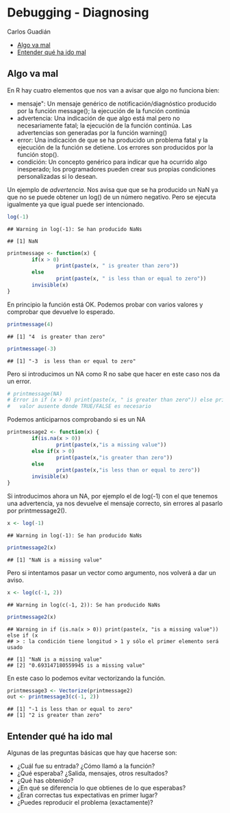 Debugging - Diagnosing
================
Carlos Guadián

-   [Algo va mal](#algo-va-mal)
-   [Entender qué ha ido mal](#entender-qué-ha-ido-mal)

## Algo va mal

En R hay cuatro elementos que nos van a avisar que algo no funciona
bien:

-   mensaje": Un mensaje genérico de notificación/diagnóstico producido
    por la función message(); la ejecución de la función continúa
-   advertencia: Una indicación de que algo está mal pero no
    necesariamente fatal; la ejecución de la función continúa. Las
    advertencias son generadas por la función warning()
-   error: Una indicación de que se ha producido un problema fatal y la
    ejecución de la función se detiene. Los errores son producidos por
    la función stop().
-   condición: Un concepto genérico para indicar que ha ocurrido algo
    inesperado; los programadores pueden crear sus propias condiciones
    personalizadas si lo desean.

Un ejemplo de *advertencia*. Nos avisa que que se ha producido un NaN ya
que no se puede obtener un log() de un número negativo. Pero se ejecuta
igualmente ya que igual puede ser intencionado.

``` r
log(-1)
```

    ## Warning in log(-1): Se han producido NaNs

    ## [1] NaN

``` r
printmessage <- function(x) {
        if(x > 0)
                print(paste(x, " is greater than zero"))
        else
                print(paste(x, " is less than or equal to zero"))
        invisible(x)        
}
```

En principio la función está OK. Podemos probar con varios valores y
comprobar que devuelve lo esperado.

``` r
printmessage(4)
```

    ## [1] "4  is greater than zero"

``` r
printmessage(-3)
```

    ## [1] "-3  is less than or equal to zero"

Pero si introducimos un NA como R no sabe que hacer en este caso nos da
un error.

``` r
# printmessage(NA)
# Error in if (x > 0) print(paste(x, " is greater than zero")) else print(paste(x,  : 
#   valor ausente donde TRUE/FALSE es necesario
```

Podemos anticiparnos comprobando si es un NA

``` r
printmessage2 <- function(x) {
        if(is.na(x > 0))
                print(paste(x,"is a missing value"))
        else if(x > 0)
                print(paste(x,"is greater than zero"))
        else
                print(paste(x,"is less than or equal to zero"))
        invisible(x)        
}
```

Si introducimos ahora un NA, por ejemplo el de log(-1) con el que
tenemos una advertencia, ya nos devuelve el mensaje correcto, sin
errores al pasarlo por printmessage2().

``` r
x <- log(-1)
```

    ## Warning in log(-1): Se han producido NaNs

``` r
printmessage2(x)
```

    ## [1] "NaN is a missing value"

Pero si intentamos pasar un vector como argumento, nos volverá a dar un
aviso.

``` r
x <- log(c(-1, 2))
```

    ## Warning in log(c(-1, 2)): Se han producido NaNs

``` r
printmessage2(x)
```

    ## Warning in if (is.na(x > 0)) print(paste(x, "is a missing value")) else if (x
    ## > : la condición tiene longitud > 1 y sólo el primer elemento será usado

    ## [1] "NaN is a missing value"              
    ## [2] "0.693147180559945 is a missing value"

En este caso lo podemos evitar vectorizando la función.

``` r
printmessage3 <- Vectorize(printmessage2)
out <- printmessage3(c(-1, 2))
```

    ## [1] "-1 is less than or equal to zero"
    ## [1] "2 is greater than zero"

## Entender qué ha ido mal

Algunas de las preguntas básicas que hay que hacerse son:

-   ¿Cuál fue su entrada? ¿Cómo llamó a la función?
-   ¿Qué esperaba? ¿Salida, mensajes, otros resultados?
-   ¿Qué has obtenido?
-   ¿En qué se diferencia lo que obtienes de lo que esperabas?
-   ¿Eran correctas tus expectativas en primer lugar?
-   ¿Puedes reproducir el problema (exactamente)?
